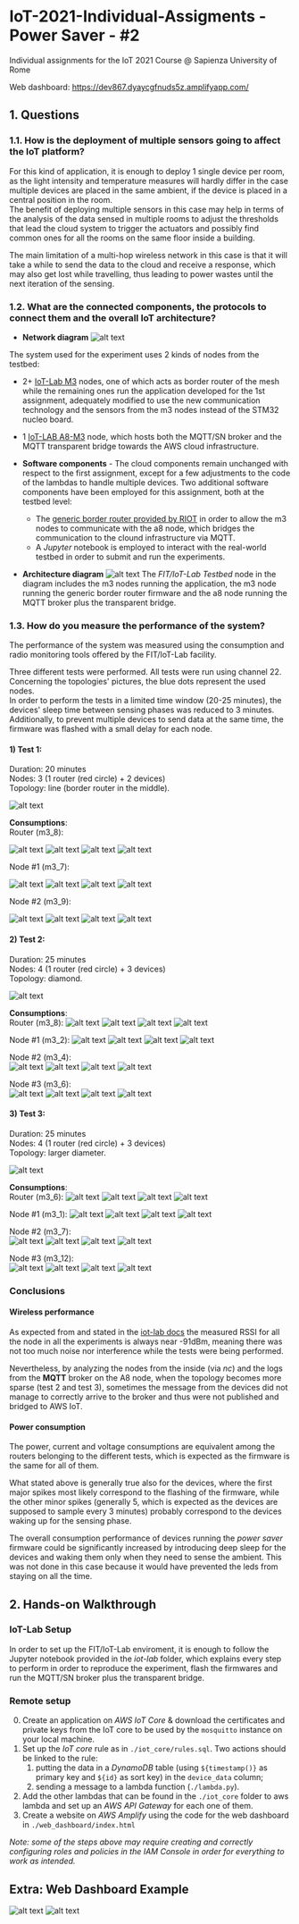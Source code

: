 # IoT-2021-Individual-Assigments - Power Saver - #2
Individual assignments for the IoT 2021 Course @ Sapienza University of Rome

Web dashboard: https://dev867.dyaycgfnuds5z.amplifyapp.com/

## 1. Questions
### 1.1. How is the deployment of multiple sensors going to affect the IoT platform?
For this kind of application, it is enough to deploy 1 single device per room, as the light intensity and temperature measures will hardly differ in the case multiple devices are placed in the same ambient, if the device is placed in a central position in the room.  
The benefit of deploying multiple sensors in this case may help in terms of the analysis of the data sensed in multiple rooms to adjust the thresholds that lead the cloud system to trigger the actuators and possibly find common ones for all the rooms on the same floor inside a building.

The main limitation of a multi-hop wireless network in this case is that it will take a while to send the data to the cloud and receive a response, which may also get lost while travelling, thus leading to power wastes until the next iteration of the sensing. 

### 1.2. What are the connected components, the protocols to connect them and the overall IoT architecture?
* **Network diagram**
![alt text](images/net_diagram2.png "Network diagram")

The system used for the experiment uses 2 kinds of nodes from the testbed:
* 2+ [IoT-Lab M3](https://www.iot-lab.info/docs/boards/iot-lab-m3/) nodes, one of which acts as border router of the mesh while the remaining ones run the application developed for the 1st assignment, adequately modified to use the new communication technology and the sensors from the m3 nodes instead of the STM32 nucleo board.
* 1 [IoT-LAB A8-M3](https://www.iot-lab.info/docs/boards/iot-lab-a8-m3/) node, which hosts both the MQTT/SN broker and the MQTT transparent bridge towards the AWS cloud infrastructure.

* **Software components** -
The cloud components remain unchanged with respect to the first assignment, except for a few adjustments to the code of the lambdas to handle multiple devices. Two additional software components have been employed for this assignment, both at the testbed level:
    - The [generic border router provided by RIOT](https://github.com/RIOT-OS/RIOT/tree/master/examples/gnrc_border_router) in order to allow the m3 nodes to communicate with the a8 node, which bridges the communication to the clound infrastructure via MQTT.
    - A *Jupyter* notebook is employed to interact with the real-world testbed in order to submit and run the experiments. 
* **Architecture diagram**
![alt text](images/diagram2.png "Architecture diagram")
The _FIT/IoT-Lab Testbed_ node in the diagram includes the m3 nodes running the application, the m3 node running the generic border router firmware and the a8 node running the MQTT broker plus the transparent bridge.

### 1.3. How do you measure the performance of the system?
The performance of the system was measured using the consumption and radio monitoring tools offered by the FIT/IoT-Lab facility.

Three different tests were performed.
All tests were run using channel 22. Concerning the topologies' pictures, the blue dots represent the used nodes.  
In order to perform the tests in a limited time window (20-25 minutes), the devices' sleep time between sensing phases was reduced to 3 minutes.  
Additionally, to prevent multiple devices to send data at the same time, the firmware was flashed with a small delay for each node.

#### **1) Test 1:**
Duration: 20 minutes  
Nodes: 3 (1 router (red circle) + 2 devices)  
Topology: line (border router in the middle).

![alt text](images/performance/tst1/tst1.png "test1 topology")

**Consumptions**:  
Router (m3_8):

![alt text](images/performance/tst1/m8/power.png)
![alt text](images/performance/tst1/m8/current.png)
![alt text](images/performance/tst1/m8/voltage.png)
![alt text](images/performance/tst1/m8/rssi.png)

Node #1 (m3_7):

![alt text](images/performance/tst1/m7/power.png)
![alt text](images/performance/tst1/m7/current.png)
![alt text](images/performance/tst1/m7/voltage.png)
![alt text](images/performance/tst1/m7/rssi.png)

Node #2 (m3_9):  

![alt text](images/performance/tst1/m9/power.png)
![alt text](images/performance/tst1/m9/current.png)
![alt text](images/performance/tst1/m9/voltage.png)
![alt text](images/performance/tst1/m9/rssi.png)


#### **2) Test 2:**
Duration: 25 minutes  
Nodes: 4 (1 router (red circle) + 3 devices)  
Topology: diamond.

![alt text](images/performance/tst2/tst2.png "test2 topology")

**Consumptions**:  
Router (m3_8):
![alt text](images/performance/tst2/m8/power.png)
![alt text](images/performance/tst2/m8/current.png)
![alt text](images/performance/tst2/m8/voltage.png)
![alt text](images/performance/tst2/m8/rssi.png)

Node #1 (m3_2):
![alt text](images/performance/tst2/m2/power.png)
![alt text](images/performance/tst2/m2/current.png)
![alt text](images/performance/tst2/m2/voltage.png)
![alt text](images/performance/tst2/m2/rssi.png)

Node #2 (m3_4):  
![alt text](images/performance/tst2/m4/power.png)
![alt text](images/performance/tst2/m4/current.png)
![alt text](images/performance/tst2/m4/voltage.png)
![alt text](images/performance/tst2/m4/rssi.png)

Node #3 (m3_6):  
![alt text](images/performance/tst2/m6/power.png)
![alt text](images/performance/tst2/m6/current.png)
![alt text](images/performance/tst2/m6/voltage.png)
![alt text](images/performance/tst2/m6/rssi.png)

#### **3) Test 3:**
Duration: 25 minutes  
Nodes: 4 (1 router (red circle) + 3 devices)  
Topology: larger diameter.

![alt text](images/performance/tst3/tst3.png "test3 topology")

**Consumptions**:  
Router (m3_6):
![alt text](images/performance/tst3/m6/power.png)
![alt text](images/performance/tst3/m6/current.png)
![alt text](images/performance/tst3/m6/voltage.png)
![alt text](images/performance/tst3/m6/rssi.png)

Node #1 (m3_1):
![alt text](images/performance/tst3/m1/power.png)
![alt text](images/performance/tst3/m1/current.png)
![alt text](images/performance/tst3/m1/voltage.png)
![alt text](images/performance/tst3/m1/rssi.png)

Node #2 (m3_7):  
![alt text](images/performance/tst3/m7/power.png)
![alt text](images/performance/tst3/m7/current.png)
![alt text](images/performance/tst3/m7/voltage.png)
![alt text](images/performance/tst3/m7/rssi.png)

Node #3 (m3_12):  
![alt text](images/performance/tst3/m12/power.png)
![alt text](images/performance/tst3/m12/current.png)
![alt text](images/performance/tst3/m12/voltage.png)
![alt text](images/performance/tst3/m12/rssi.png)


### **Conclusions**
#### **Wireless performance**
As expected from and stated in the [iot-lab docs](https://www.iot-lab.info/docs/tools/radio-monitoring/) the measured RSSI for all the node in all the experiments is always near -91dBm, meaning there was not too much noise nor interference while the tests were being performed.  

Nevertheless, by analyzing the nodes from the inside (via *nc*) and the logs from the **MQTT** broker on the A8 node, when the topology becomes more sparse (test 2 and test 3), sometimes the message from the devices did not manage to correctly arrive to the broker and thus were not published and bridged to AWS IoT.

#### **Power consumption**
The power, current and voltage consumptions are equivalent among the routers belonging to the different tests, which is expected as the firmware is the same for all of them.

What stated above is generally true also for the devices, where the first major spikes most likely correspond to the flashing of the firmware, while the other minor spikes (generally 5, which is expected as the devices are supposed to sample every 3 minutes) probably correspond to the devices waking up for the sensing phase.

The overall consumption performance of devices running the *power saver* firmware could be significantly increased by introducing deep sleep for the devices and waking them only when they need to sense the ambient. This was not done in this case because it would have prevented the leds from staying on all the time.

## 2. Hands-on Walkthrough
### IoT-Lab Setup
In order to set up the FIT/IoT-Lab enviroment, it is enough to follow the Jupyter notebook provided in the _iot-lab_ folder, which explains every step to perform in order to reproduce the experiment, flash the firmwares and run the MQTT/SN broker plus the transparent bridge. 
### Remote setup
0) Create an application on *AWS IoT Core* & download the certificates and private keys from the IoT core to be used by the `mosquitto` instance on your local machine.
1) Set up the *IoT core* rule as in `./iot_core/rules.sql`. Two actions should be linked to the rule: 
    1. putting the data in a *DynamoDB* table (using `${timestamp()}` as primary key and `${id}` as sort key) in the `device_data` column; 
    2. sending a message to a lambda function (`./lambda.py`).
2) Add the other lambdas that can be found in the `./iot_core` folder to aws lambda and set up an *AWS API Gateway* for each one of them.
3) Create a website on *AWS Amplify* using the code for the web dashboard in `./web_dashboard/index.html`

*Note: some of the steps above may require creating and correctly configuring roles and policies in the *IAM Console* in order for everything to work as intended.*


## Extra: Web Dashboard Example
![alt text](images/1v2.png "Dashboard")
![alt text](images/2v2.png "Dashboard")

